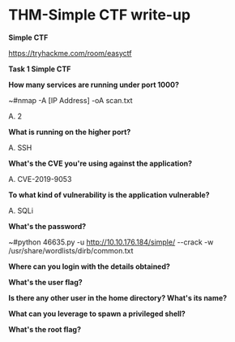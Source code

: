 
# THM-Simple CTF write-up
**Simple CTF**

https://tryhackme.com/room/easyctf

**Task 1 Simple CTF**

 
**How many services are running under port 1000?**

 ~#nmap -A [IP Address] -oA scan.txt
  
A. 2


 
**What is running on the higher port?** 

A. SSH


**What's the CVE you're using against the application?**


A. CVE-2019-9053


**To what kind of vulnerability is the application vulnerable?**

A. SQLi


**What's the password?**

  ~#python 46635.py -u http://10.10.176.184/simple/ --crack -w /usr/share/wordlists/dirb/common.txt


**Where can you login with the details obtained?**




**What's the user flag?**




**Is there any other user in the home directory? What's its name?**




**What can you leverage to spawn a privileged shell?**




**What's the root flag?**







